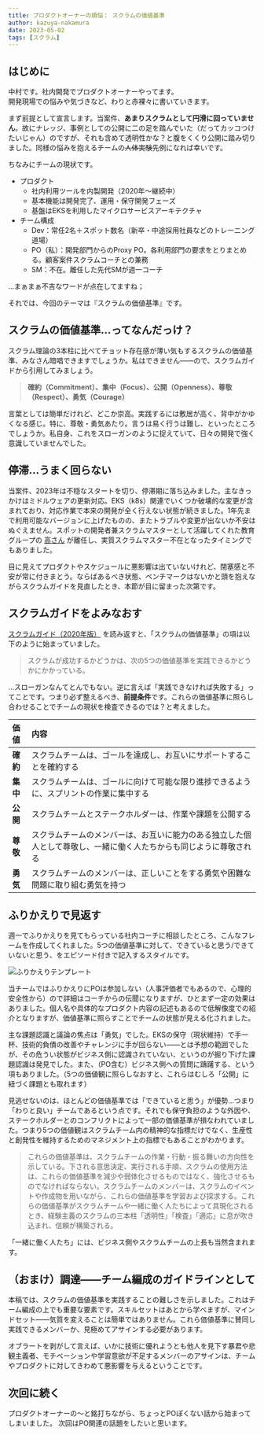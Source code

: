 ```yaml
---
title: プロダクトオーナーの煩悩： スクラムの価値基準
author: kazuya-nakamura
date: 2023-05-02
tags: [スクラム]
---
```


## はじめに
中村です。社内開発でプロダクトオーナーやってます。  
開発現場での悩みや気づきなど、わりと赤裸々に書いていきます。

まず前提として宣言します。当案件、**あまりスクラムとして円滑に回っていません**。故にナレッジ、事例としての公開に二の足を踏んでいた（だってカッコつけたいじゃん）のですが、それも含めて透明性かな？と腹をくくり公開に踏み切りました。同様の悩みを抱えるチームの~~人体実験~~先例になれば幸いです。

ちなみにチームの現状です。
- プロダクト
  - 社内利用ツールを内製開発（2020年～継続中）
  - 基本機能は開発完了、運用・保守開発フェーズ
  - 基盤はEKSを利用したマイクロサービスアーキテクチャ
- チーム構成
  - Dev：常任2名＋スポット数名（新卒・中途採用社員などのトレーニング道場）
  - PO（私）：開発部門からのProxy PO。各利用部門の要求をとりまとめる。顧客案件スクラムコーチとの兼務
  - SM：不在。離任した先代SMが週一コーチ

…まぁまぁ不吉なワードが点在してますね；

それでは、今回のテーマは『スクラムの価値基準』です。

## スクラムの価値基準…ってなんだっけ？
スクラム理論の3本柱に比べてチョット存在感が薄い気もするスクラムの価値基準、みなさん暗唱できますでしょうか。私はできません――ので、スクラムガイドから引用してみましょう。

>**確約（Commitment）、集中（Focus）、公開（Openness）、尊敬（Respect）、勇気（Courage）**

言葉としては簡単だけれど、どこか崇高。実践するには敷居が高く、背中がかゆくなる感じ。特に、尊敬・勇気あたり。言うは易く行うは難し、といったところでしょうか。私自身、これをスローガンのように捉えていて、日々の開発で強く意識していませんでした。

## 停滞…うまく回らない
当案件、2023年は不穏なスタートを切り、停滞期に落ち込みました。主なきっかけはミドルウェアの更新対応。EKS（k8s）関連でいくつか破壊的な変更が含まれており、対応作業で本来の開発が全く行えない状態が続きました。1年先まで利用可能なバージョンに上げたものの、またトラブルや変更が出ないか不安はぬぐえません。スポットの開発者兼スクラムマスターとして活躍してくれた教育グループの [高さん](https://developer.mamezou-tech.com/authors/hiroaki-taka/) が離任し、実質スクラムマスター不在となったタイミングでもありました。

目に見えてプロダクトやスケジュールに悪影響は出ていないけれど、閉塞感と不安が常に付きまとう。ならばあるべき状態、ベンチマークはないかと頭を抱えながらスクラムガイドを見直したとき、本節が目に留まった次第です。

## スクラムガイドをよみなおす

[スクラムガイド（2020年版）](https://scrumguides.org/docs/scrumguide/v2020/2020-Scrum-Guide-Japanese.pdf) を読み返すと、「スクラムの価値基準」の項は以下のように始まっていました。

>スクラムが成功するかどうかは、次の5つの価値基準を実践できるかどうかにかかっている。

…スローガンなんてとんでもない。逆に言えば「実践できなければ失敗する」ってことです。つまり必ず整えるべき、**前提条件**です。これらの価値基準に照らし合わせることでチームの現状を検査できるのでは？と考えました。

| 価値 | 内容 |
| :-- | :-- |
| **確約** | スクラムチームは、ゴールを達成し、お互いにサポートすることを確約する |
| **集中** | スクラムチームは、ゴールに向けて可能な限り進捗できるように、スプリントの作業に集中する |
| **公開** | スクラムチームとステークホルダーは、作業や課題を公開する |
| **尊敬** | スクラムチームのメンバーは、お互いに能⼒のある独⽴した個⼈として尊敬し、⼀緒に働く⼈たちからも同じように尊敬される |
| **勇気** | スクラムチームのメンバーは、正しいことをする勇気や困難な問題に取り組む勇気を持つ |

## ふりかえりで見返す
週一でふりかえりを見てもらっている社内コーチに相談したところ、こんなフレームを作成してくれました。5つの価値基準に対して、できていると思う/できていないと思う、をエピソード付きで記入するスタイルです。

![ふりかえりテンプレート](/img/agile/agile-po-complaints_01-1.png)

当チームではふりかえりにPOは参加しない（人事評価者でもあるので、心理的安全性から）ので詳細はコーチからの伝聞になりますが、ひとまず一定の効果はありました。個人名や具体的なプロダクト内容の記述もあるので低解像度での紹介となりますが、価値基準に照らすことでチームの状態が見える化されました。

主な課題認識と議論の焦点は「勇気」でした。EKSの保守（現状維持）で手一杯、技術的負債の改善やチャレンジに手が回らない――とは予想の範囲でしたが、その危うい状態がビジネス側に認識されていない、というのが掘り下げた課題認識は発見でした。また、（PO含む）ビジネス側への質問に躊躇する、という項もありました。（5つの価値観に照らしなおすと、これらはむしろ「公開」に紐づく課題とも取れます）

見逃せないのは、ほとんどの価値基準では「できていると思う」が優勢…つまり「わりと良い」チームであるという点です。それでも保守負担のような外因や、ステークホルダーとのコンフリクトによって一部の価値基準が損なわれていました。つまり5つの価値観はスクラムチーム内の精神的な指標だけでなく、生産性と創発性を維持するためのマネジメント上の指標でもあることがわかります。

>これらの価値基準は、スクラムチームの作業・⾏動・振る舞いの⽅向性を⽰している。下される意思決定、実⾏される⼿順、スクラムの使⽤⽅法は、これらの価値基準を減少や弱体化させるものではなく、強化させるものでなければならない。スクラムチームのメンバーは、スクラムのイベントや作成物を⽤いながら、これらの価値基準を学習および探求する。これらの価値基準がスクラムチームや⼀緒に働く⼈たちによって具現化されるとき、経験主義のスクラムの三本柱「透明性」「検査」「適応」に息が吹き込まれ、信頼が構築される。

「一緒に働く人たち」には、ビジネス側やスクラムチームの上長も当然含まれます。

## （おまけ）調達――チーム編成のガイドラインとして
本稿では、スクラムの価値基準を実践することの難しさを示しました。これはチーム編成の上でも重要な要素です。スキルセットはあとから学べますが、マインドセット――気質を変えることは簡単ではありません。これら価値基準に賛同し実践できるメンバーか、見極めてアサインする必要があります。

オブラートを剥がして言えば、いかに技術に優れようとも他人を見下す暴君や悲観主義者、モチベーションや学習意欲が不足するメンバーのアサインは、チームやプロダクトに対してきわめて悪影響を与えるということです。

## 次回に続く
プロダクトオーナーの～と銘打ちながら、ちょっとPOぽくない話から始まってしまいました。
次回はPO関連の話題をしたいと思います。
